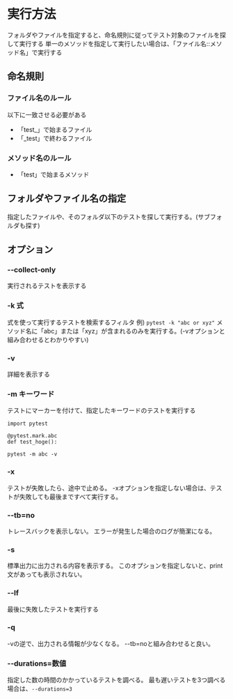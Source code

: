 # 実行方法

フォルダやファイルを指定すると、命名規則に従ってテスト対象のファイルを探して実行する
単一のメソッドを指定して実行したい場合は、「ファイル名::メソッド名」で実行する

## 命名規則

### ファイル名のルール
以下に一致させる必要がある
* 「test_」で始まるファイル
* 「_test」で終わるファイル

### メソッド名のルール
* 「test」で始まるメソッド

## フォルダやファイル名の指定

指定したファイルや、そのフォルダ以下のテストを探して実行する。(サブフォルダも探す)

## オプション

### --collect-only
実行されるテストを表示する

### -k 式
式を使って実行するテストを検索するフィルタ
例) `pytest -k "abc or xyz"`
メソッド名に「abc」または「xyz」が含まれるのみを実行する。(-vオプションと組み合わせるとわかりやすい)

### -v
詳細を表示する

### -m キーワード
テストにマーカーを付けて、指定したキーワードのテストを実行する
```
import pytest

@pytest.mark.abc
def test_hoge():
```

`pytest -m abc -v`

### -x
テストが失敗したら、途中で止める。
-xオプションを指定しない場合は、テストが失敗しても最後まですべて実行する。

### --tb=no
トレースバックを表示しない。
エラーが発生した場合のログが簡潔になる。

### -s
標準出力に出力される内容を表示する。
このオプションを指定しないと、print文があっても表示されない。

### --lf
最後に失敗したテストを実行する

### -q
-vの逆で、出力される情報が少なくなる。
--tb=noと組み合わせると良い。

### --durations=数値
指定した数の時間のかかっているテストを調べる。
最も遅いテストを3つ調べる場合は、`--durations=3`